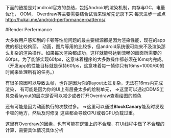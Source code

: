 下面的链接是对android官方的总结，包括Android的渲染机制，内存与GC，电量优化， OOM， Overdraw等主要需要结合试验来理解先记录下来
每天进步一点点
http://hukai.me/android-performance-patterns/

#Render Perfermance

大多数用户感知到的卡顿等性能问题的最主要根源都是因为渲染性能，现在的app做的都比较绚丽， 动画，图片等用的比较多，但android系统很可能来不及渲染那么复杂的渲染操作。如果每次渲染都成功，这样就能够达到流畅的画面所需要的60fps，为了能够实现60fps，这意味着程序的大多数操作都必须在16ms内完成。
（开发app的性能目标就是保持60fps，这意味着每一帧你只有16ms=1000/60的时间来处理所有的任务。）

有很多原因可以导致丢帧，也许是因为你的layout太过复杂，无法在16ms内完成渲染，
有可能是因为你的UI上有层叠太多的绘制单元，  =>这里可以通过DDMS工具查看layout的层次是否可以减少或者打开Overdraw查看绘图的颜色

还有可能是因为动画执行的次数过多。  =>这里可以通过**BlockCanary**能及时发现卡顿的地方，然后及时修复
这些都会导致CPU或者GPU负载过重。

这里有Overdraw的因素，也有可能在逻辑上的不合理，在UI线程中做了不合理的计算，需要具体情况具体分析
